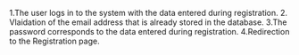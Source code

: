 1.The user logs in to the system with the data entered during registration.
2. Vlaidation of the email address that is already stored in the database.
3.The password corresponds to the data entered during registration.
4.Redirection to the Registration page.
